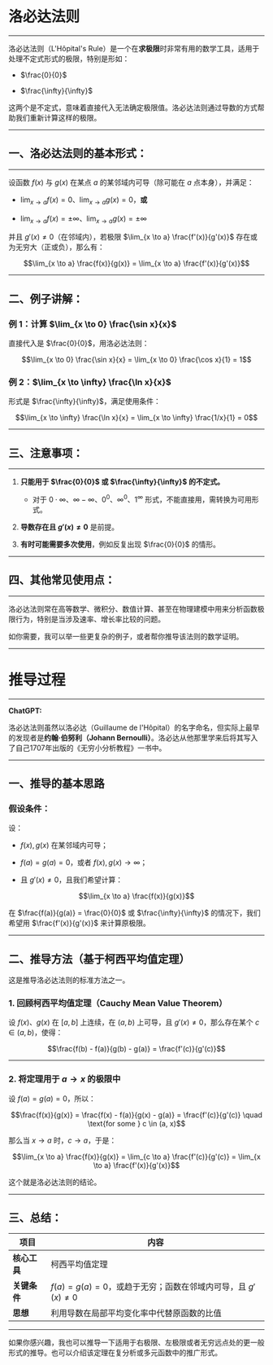 # 洛必达法则

* * *
洛必达法则（L'Hôpital's Rule）是一个在**求极限**时非常有用的数学工具，适用于处理不定式形式的极限，特别是形如：

* $\frac{0}{0}$
    
* $\frac{\infty}{\infty}$
    

这两个是不定式，意味着直接代入无法确定极限值。洛必达法则通过导数的方式帮助我们重新计算这样的极限。

* * *

## 一、洛必达法则的基本形式：

-------------

设函数 $f(x)$ 与 $g(x)$ 在某点 $a$ 的某邻域内可导（除可能在 $a$ 点本身），并满足：

* $\lim_{x \to a} f(x) = 0$、$\lim_{x \to a} g(x) = 0$，**或**
    
* $\lim_{x \to a} f(x) = \pm\infty$、$\lim_{x \to a} g(x) = \pm\infty$
    

并且 $g'(x) \neq 0$（在邻域内），若极限 $\lim_{x \to a} \frac{f'(x)}{g'(x)}$ 存在或为无穷大（正或负），那么有：

$$\lim_{x \to a} \frac{f(x)}{g(x)} = \lim_{x \to a} \frac{f'(x)}{g'(x)}$$

* * *

## 二、例子讲解：


### 例 1：计算 $\lim_{x \to 0} \frac{\sin x}{x}$

直接代入是 $\frac{0}{0}$，用洛必达法则：

$$\lim_{x \to 0} \frac{\sin x}{x} = \lim_{x \to 0} \frac{\cos x}{1} = 1$$

### 例 2：$\lim_{x \to \infty} \frac{\ln x}{x}$

形式是 $\frac{\infty}{\infty}$，满足使用条件：

$$\lim_{x \to \infty} \frac{\ln x}{x} = \lim_{x \to \infty} \frac{1/x}{1} = 0$$

* * *

## 三、注意事项：
-------

1. **只能用于 $\frac{0}{0}$ 或 $\frac{\infty}{\infty}$ 的不定式。**
    
    * 对于 $0 \cdot \infty$、$\infty - \infty$、$0^0$、$\infty^0$、$1^\infty$ 形式，不能直接用，需转换为可用形式。
        
2. **导数存在且 $g'(x) \neq 0$** 是前提。
    
3. **有时可能需要多次使用**，例如反复出现 $\frac{0}{0}$ 的情形。
    

* * *

## 四、其他常见使用点：
----------

洛必达法则常在高等数学、微积分、数值计算、甚至在物理建模中用来分析函数极限行为，特别是当涉及速率、增长率比较的问题。

如你需要，我可以举一些更复杂的例子，或者帮你推导该法则的数学证明。
* * *

# 推导过程

* * *

**ChatGPT:**

洛必达法则虽然以洛必达（Guillaume de l'Hôpital）的名字命名，但实际上最早的发现者是**约翰·伯努利（Johann Bernoulli）**。洛必达从他那里学来后将其写入了自己1707年出版的《无穷小分析教程》一书中。

* * *

一、推导的基本思路
---------

### 假设条件：

设：

* $f(x), g(x)$ 在某邻域内可导；
    
* $f(a) = g(a) = 0$，或者 $f(x), g(x) \to \infty$；
    
* 且 $g'(x) \ne 0$，且我们希望计算：
    

$$\lim_{x \to a} \frac{f(x)}{g(x)}$$

在 $\frac{f(a)}{g(a)} = \frac{0}{0}$ 或 $\frac{\infty}{\infty}$ 的情况下，我们希望用 $\frac{f'(x)}{g'(x)}$ 来计算原极限。

* * *

二、推导方法（基于柯西平均值定理）
-----------------

这是推导洛必达法则的标准方法之一。

### 1. **回顾柯西平均值定理（Cauchy Mean Value Theorem）**

设 $f(x)$、$g(x)$ 在 $[a, b]$ 上连续，在 $(a, b)$ 上可导，且 $g'(x) \ne 0$，那么存在某个 $c \in (a, b)$，使得：

$$\frac{f(b) - f(a)}{g(b) - g(a)} = \frac{f'(c)}{g'(c)}$$

* * *

### 2. **将定理用于 $a \to x$ 的极限中**

设 $f(a) = g(a) = 0$，所以：

$$\frac{f(x)}{g(x)} = \frac{f(x) - f(a)}{g(x) - g(a)} = \frac{f'(c)}{g'(c)} \quad \text{for some } c \in (a, x)$$

那么当 $x \to a$ 时，$c \to a$，于是：

$$\lim_{x \to a} \frac{f(x)}{g(x)} = \lim_{c \to a} \frac{f'(c)}{g'(c)} = \lim_{x \to a} \frac{f'(x)}{g'(x)}$$

这个就是洛必达法则的结论。

* * *

三、总结：
-----

| 项目 | 内容 |
| --- | --- |
| **核心工具** | 柯西平均值定理 |
| **关键条件** | $f(a) = g(a) = 0$，或趋于无穷；函数在邻域内可导，且 $g'(x) \ne 0$ |
| **思想** | 利用导数在局部平均变化率中代替原函数的比值 |

* * *


如果你感兴趣，我也可以推导一下适用于右极限、左极限或者无穷远点处的更一般形式的推导。也可以介绍该定理在复分析或多元函数中的推广形式。